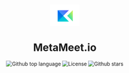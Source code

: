 <div align="center" id="top"> 
  <img src="./frontend/public/title-logo.png" alt="meta-meet" width=80 />
</div>

<h1 align="center">MetaMeet.io</h1>

<p align="center">
  <img alt="Github top language" src="https://img.shields.io/github/languages/top/arpitBhalla/meta-meet?style=flat-square">
  <img alt="License" src="https://img.shields.io/github/license/arpitBhalla/meta-meet?style=flat-square">
  <img alt="Github stars" src="https://img.shields.io/github/stars/arpitBhalla/meta-meet?style=flat-square" />
</p>

<br>



